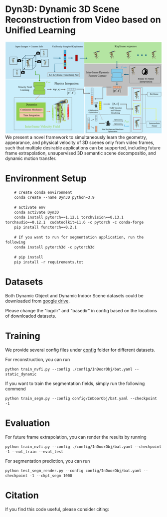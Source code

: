# Dyn3D: Dynamic 3D Scene Reconstruction from Video based on Unified Learning

![image](412.png)
We present a novel framework to simultaneously learn the geometry, appearance, and physical velocity of 3D scenes only from video frames, such that multiple desirable applications can be supported, including future frame extrapolation, unsupervised 3D semantic scene decompositio, and dynamic motion transfer.

# Environment Setup
```
    # create conda environment
    conda create --name Dyn3D python=3.9
    
    # activate env
    conda activate Dyn3D
    conda install pytorch==1.12.1 torchvision==0.13.1 torchaudio==0.12.1  cudatoolkit=11.6 -c pytorch -c conda-forge
    pip install functorch==0.2.1
    
    # If you want to run for segmentation application, run the following
    conda install pytorch3d -c pytorch3d

    # pip install 
    pip install -r requirements.txt

```
# Datasets
Both Dynamic Object and Dynamic Indoor Scene datasets could be downloaded from [google drive](https://drive.google.com/drive/folders/1je-JW64UvRJ2hmA6nzEKA7VGRIn4lAi6?usp=sharing). 

Please change the "logdir" and "basedir" in config based on the locations of downloaded datasets.

# Training
We provide several config files under [config](./config/) folder for different datasets.

For reconstruction, you can run
```
python train_nvfi.py --config ./config/InDoorObj/bat.yaml --static_dynamic 
```

If you want to train the segmentation fields, simply run the following commend
```
python train_segm.py --config config/InDoorObj/bat.yaml --checkpoint -1
```

# Evaluation
For future frame extrapolation, you can render the results by running
```
python train_nvfi.py --config ./config/InDoorObj/bat.yaml --checkpoint -1 --not_train --eval_test
```

For segmentation prediction, you can run
```
python test_segm_render.py --config config/InDoorObj/bat.yaml --checkpoint -1 --ckpt_segm 1000
```


# Citation
If you find this code useful, please consider citing:

